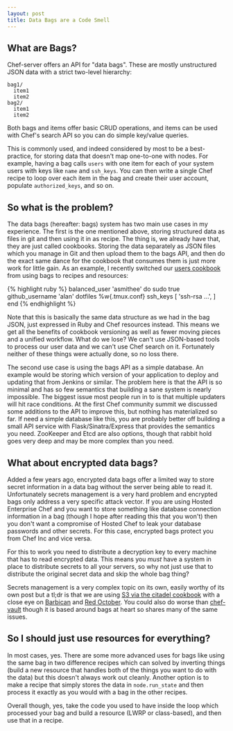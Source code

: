```yaml
---
layout: post
title: Data Bags are a Code Smell
---
```


## What are Bags?

Chef-server offers an API for "data bags". These are mostly unstructured JSON
data with a strict two-level hierarchy:

    bag1/
      item1
      item2
    bag2/
      item1
      item2

Both bags and items offer basic CRUD operations, and items can be used with
Chef's search API so you can do simple key/value queries.

This is commonly used, and indeed considered by most to be a best-practice, for
storing data that doesn't map one-to-one with nodes. For example, having a bag
calls `users` with one item for each of your system users with keys like
`name` and `ssh_keys`. You can then write a single Chef recipe to loop over
each item in the bag and create their user account, populate `authorized_keys`,
and so on.

## So what is the problem?

The data bags (hereafter: bags) system has two main use cases in my experience.
The first is the one mentioned above, storing structured data as files in git
and then using it in as recipe. The thing is, we already have that, they are
just called cookbooks. Storing the data separately as JSON files which you
manage in Git and then upload them to the bags API, and then do the exact
same dance for the cookbook that consumes them is just more work for little gain.
As an example, I recently switched our [users cookbook](https://github.com/balanced-cookbooks/balanced-user)
from using bags to recipes and resources:

{% highlight ruby %}
balanced_user 'asmithee' do
  sudo true
  github_username 'alan'
  dotfiles %w{.tmux.conf}
  ssh_keys [
    'ssh-rsa ...',
  ]
end
{% endhighlight %}

Note that this is basically the same data structure as we had in the bag JSON,
just expressed in Ruby and Chef resources instead. This means we get all the
benefits of cookbook versioning as well as fewer moving pieces and a unified
workflow. What do we lose? We can't use JSON-based tools to process our user
data and we can't use Chef search on it. Fortunately neither of these things
were actually done, so no loss there.

The second use case is using the bags API as a simple database. An example
would be storing which version of your application to deploy and updating that
from Jenkins or similar. The problem here is that the API is so minimal and has
so few semantics that building a sane system is nearly impossible. The biggest
issue most people run in to is that multiple updaters will hit race conditions.
At the first Chef community summit we discussed some additions to the API to
improve this, but nothing has materialized so far. If need a simple database like
this, you are probably better off building a small API service with Flask/Sinatra/Express
that provides the semantics you need. ZooKeeper and Etcd are also options, though
that rabbit hold goes very deep and may be more complex than you need.

## What about encrypted data bags?

Added a few years ago, encrypted data bags offer a limited way to store secret
information in a data bag without the server being able to read it. Unfortunately
secrets management is a very hard problem and encrypted bags only address a very
specific attack vector. If you are using Hosted Enterprise Chef and you want to
store something like database connection information in a bag (though I hope
after reading this that you won't) then you don't want a compromise of Hosted Chef
to leak your database passwords and other secrets. For this case, encrypted bags
protect you from Chef Inc and vice versa.

For this to work you need to distribute a decryption key to every machine that
has to read encrypted data. This means you _must_ have a system in place to
distribute secrets to all your servers, so why not just use that to distribute
the original secret data and skip the whole bag thing?

Secrets management is a very complex topic on its own, easily worthy of its own
post but a tl;dr is that we are using [S3 via the citadel cookbook](https://github.com/balanced-cookbooks/citadel)
with a close eye on [Barbican](https://github.com/cloudkeep/barbican) and [Red October](https://github.com/cloudflare/redoctober).
You could also do worse than [chef-vault](https://github.com/Nordstrom/chef-vault)
though it is based around bags at heart so shares many of the same issues.

## So I should just use resources for everything?

In most cases, yes. There are some more advanced uses for bags like using the
same bag in two difference recipes which can solved by inverting things
(build a new resource that handles both of the things you want to do with the
data) but this doesn't always work out cleanly. Another option is to make a
recipe that simply stores the data in `node.run_state` and then process it
exactly as you would with a bag in the other recipes.

Overall though, yes, take the code you used to have inside the loop which processed
your bag and build a resource (LWRP or class-based), and then use that in a recipe.
